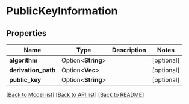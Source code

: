 # PublicKeyInformation

## Properties

Name | Type | Description | Notes
------------ | ------------- | ------------- | -------------
**algorithm** | Option<**String**> |  | [optional]
**derivation_path** | Option<**Vec<f64>**> |  | [optional]
**public_key** | Option<**String**> |  | [optional]

[[Back to Model list]](../README.md#documentation-for-models) [[Back to API list]](../README.md#documentation-for-api-endpoints) [[Back to README]](../README.md)


